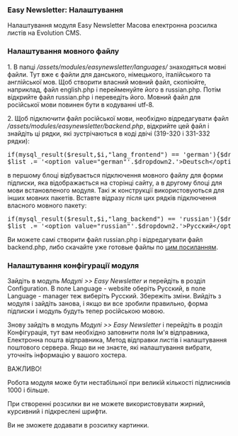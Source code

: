
<meta http-equiv="Content-Type" content="text/html; charset=utf-8">
<h3>Easy Newsletter: Налаштування </h3> 
Налаштування модуля Easy Newsletter Масова електронна розсилка листів на Evolution CMS.	
<br>
<h3 class="sub-header text-bold"><a id="1252"></a>Налаштування мовного файлу</h3><div class="well bordered-left bordered-blue"><p>1. В папці <em><span class="text-bold">/assets/modules/easynewsletter/languages/</span></em> знаходяться мовні файли. Тут вже є файли для данського, німецького, італійського та англійської мов. Щоб створити власний мовний файл, скопіюйте, наприклад, файл english.php і перейменуйте його в <span class="text-bold">russian.php</span>. Потім відкрийте файл r<span class="text-bold">ussian.php</span> і переведіть його. Мовний файл для російської мови повинен бути в кодуванні <span class="text-bold">utf-8</span>.</p>
<p>2. Щоб підключити файл російської мови, необхідно відредагувати файл <em><span class="text-bold">/assets/modules/easynewsletter/backend.php</span></em>, відкрийте цей файл і знайдіть ці рядки, які зустрічаються в коді двічі (<span class="text-bold">319-320 </span>і<span class="text-bold"> 331-332 </span>рядки):</p>
<div class="well-box-shadow">
<pre class="brush: php;">
if(mysql_result($result,$i,"lang_frontend") == 'german'){$dropdown2 = ' selected="selected"';} else {$dropdown2 = '';}
$list .= '&lt;option value="german"'.$dropdown2.'&gt;Deutsch&lt;/option&gt;';
</pre>
</div>
<p>в першому блоці відбувається підключення мовного файлу для форми підписки, яка відображається на сторінці сайту, а в другому блоці для мови встановленого модуля. Такі ж конструкції використовуються для інших мовних пакетів. Вставте відразу після цих рядків підключення власного мовного пакету:</p>
<div class="well-box-shadow">
<pre class="brush: php;">
if(mysql_result($result,$i,"lang_backend") == 'russian'){$dropdown2 = ' selected="selected"';} else {$dropdown2 = '';}
$list .= '&lt;option value="russian"'.$dropdown2.'&gt;Русский&lt;/option&gt;';
</pre>
</div>
<p>Ви можете самі створити файл <span class="text-bold">russian.php</span> і відредагувати файл <span class="text-bold">backend.php</span>, либо скачайте уже готовые файлы по <a href="assets/files/easynewsletter/easynewsletter_rus.zip.html" target="_blank">цим посиланням</a>.</p></div>
<h3 class="sub-header text-bold"><a id="1253"></a>Налаштування конфігурації модуля</h3><div class="well bordered-left bordered-blue"><p>Зайдіть в модуль <em><span class="text-bold">Модулі &gt;&gt; Easy Newsletter</span></em> и перейдіть в розділ <span class="text-bold">Configuration</span>. В поле <span class="text-bold"><span class="text-bold">Language - website</span></span> оберіть <span class="text-bold">Русский</span>, в поле <span class="text-bold">Language - manager</span> теж виберіть <span class="text-bold">Русский</span>. Збережіть зміни. Вийдіть з модуля і зайдіть занова, і якщо ви все зробили правильно, форма підписки і модуль будуть тепер російською мовою.</p>
<p>Знову зайдіть в модуль <em><span class="text-bold">Модулі &gt;&gt; Easy Newsletter</span></em> і перейдіть в розділ Конфігурація, тут вам необхідно заповнити поля <span class="text-bold">Ім'я відправника, Електронна пошта відправника, Метод відправки листів</span> і налаштування поштового сервера. Якщо ви не знаєте, які налаштування вибрати, уточніть інформацію у вашого хостера.</p>
<div class="alert alert-info"><p><span class="text-bold">ВАЖЛИВО!</span></p>
<p>Робота модуля може бути нестабільної при великій кількості підписників 1000 і більше.</p>
<p>При створенні розсилки ви не можете використовувати жирний, курсивний і підкреслені шрифти.</p>
<p>Ви не зможете додавати в розсилку картинки.</p></div></div>